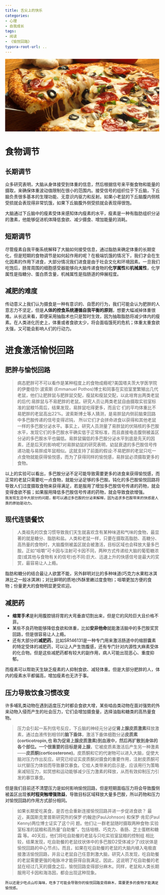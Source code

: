 ```yaml
---
title: 舌尖上的快乐
categories:
- 心理
- 自我成长
tags:
- 阅读
- 《愉悦回路》
typora-root-url: ..
---
```


![images](/assets/images/27.jpg)
# 食物调节
## 长期调节
众多研究表明，大脑从身体接受到体重的信息，然后根据信号来平衡食物和能量的摄取，来确保体重波动值限制在很小的范围内。接受信号的组织位于下丘脑，下丘脑负责很多基本的生理功能、无意识内驱力和反射。如果小老鼠的下丘脑腹内侧核受损就会表现得非常饥饿，如果下丘脑腹外侧受损就会表现得很饱。

大脑通过下丘脑中的瘦素受体来感知体内瘦素的水平，瘦素是一种有脂肪组织分泌的激素，他能够促进机体降低食欲、减少摄食、增加能量的消耗。

<!--more-->

## 短期调节
尽管瘦素自我平衡系统解释了大脑如何接受信息，通过脂肪来确定体重的长期变化，但是短期的食物调节是如何起作用的呢？在极端饥饿的情况下，我们才会在生化因素的作用下进食，大部分情况我们进食是由于社会文化和环境因素。一旦我们吃饱后，肠胃周围的细胞感受器能够向大脑传递食物的**化学属性**和**机械属性**，化学属性是指糖分、蛋白质含量，机械属性是指肠道的伸展程度。

## 减肥的难度
传动意义上我们认为摄食是一种有意识的、自愿的行为，我们可能会认为肥胖的人意志力不坚定，但是**人体的控食系统遵循自我平衡的原则**，想要大幅减掉体重很难。从长远来看，即便采用抽脂术也只是暂时生效，因为抽取脂肪将减少体内的瘦素。在人类进化历史上，体重或者食欲太少，将会面临饿死的危机；体重太重食欲太强，又可能会影响人们的行动力。

# 进食激活愉悦回路
## 肥胖与愉悦回路
> 病态肥胖可不可以看作是某种程度上的食物成瘾呢?美国塔夫茨大学医学院的伊曼纽尔·波索斯 (Emmanuel Pothos)博士和同事在实验室里繁殖出几代老鼠，他们让肥胖鼠与肥胖鼠交配，瘦鼠和瘦鼠交配，以此培育出两类老鼠的后代:易胖鼠与不易肥胖的老鼠。研究人员让两类老鼠自由摄取实验室标准的鼠粮15周后，结果发现，易胖鼠吃得更多，而且它 们的平均体重比不易肥胖的老鼠高出22%。波索斯博士等人猜测，是易胖鼠内侧前脑束回路中多巴胺传递的信号变得迟钝， 所以它们才会拼命进食以获得和其他老鼠一样的多巴胺分泌水平。事实上，研究人员测量了易胖鼠的伏隔核的多巴胺水平，发现它们的多巴胺水平确实低于正常标准，而且直接电击腹侧被盖区分泌的多巴胺水平也偏低。易胖鼠偏低的多巴胺分泌水平到底是先天的因素，还是后天的影响呢?对易胖幼鼠的研究表明，幼鼠衰退的多巴胺信号传递功能与易胖成年鼠相似。这就支持了前面的假设:不易肥胖的老鼠只吃一点食物就能获得愉悦感，而为了获得同样的愉悦感，易胖鼠必须摄取更多的食物。

以上的实验可以看出，多巴胺分泌不足可能导致需要更多的进食来获得愉悦感，而正常的老鼠只需要吃一点食物，就能分泌足够的多巴胺。钝化的多巴胺愉悦回路将导致人们过度摄取食物来获得满足，若是服用了增加多巴胺信号传递的药物，就会变得食欲不振；如果服用降低多巴胺信号传递的药物，就会导致食欲增强。  
`我发现生活中大部分的问题，都可以通过多巴胺的分泌来解释，因为追求多巴胺带来的快感是人类的原始驱动力。`

## 现代连锁餐饮
> 人类祖先的饮食习惯导致我们天生就喜欢含有某种味道和气味的食物，最显著的就是糖分、脂肪和盐。人类和老鼠一样，只要在摄取高脂肪、高糖分、高热量的食物时，大脑腹侧被盖区就会被激活，目标区域也会释放大量多巴胺。正如“咀嚼”可卡因与注射可卡因不同，两种方式传递给大脑的葡萄糖浓度(或其他与食物有关的信号)也不同:巨大、迅速上升的快感信号是最大的奖赏，最容易让人上瘾。

脂肪和糖分的结合最让人欲罢不能，另外鲜明对比的多种味道(巧克力水果粒冰淇淋比之一般冰淇淋)；对比鲜明的质地(外酥里嫩过度食物)；咀嚼更加方便的食物；份量更大的食物明显更受欢迎。

## 减肥药
* **缩胃手术**是利用腹腔镜将胃的大弯垂直切割出来，但是它的风险巨大且价格不菲。
* 某些不良药物能够降低食欲和体重，比如**安非他命**就能激活脑中的多巴胺奖赏回路，但是很容易让人上瘾。
* 还有大部分的**减肥药**，比如SR146131是一种专门用来激活肠道中的缩胆囊素的特定受体的减肥药，可以让人产生饱腹感，还有专门针对内源性大麻素受体的化合物。但是这些减肥药都有较大的副作用，病人可能出现恶心、重度抑郁。

而瘦素可以帮助天生缺乏瘦素的人抑制食欲、减轻体重。但是大部分肥胖的人，体内的瘦素水平都偏高，增加瘦素也无济于事。

## 压力导致饮食习惯改变
许多哺乳类动物在遇到适度压力时都会食欲大增，某些啮齿类动物在面对强势的外来动物入侵而产生的社会压力，它们会增加摄食量，选择油脂和糖类的高热量食物。

> 压力会引起一系列信号反应，下丘脑的神经元分泌促**肾上腺皮质激素**释放激素，通过血液传到相邻的**脑下垂体**，激活下垂体细胞分泌**皮质素(corticotropin,也 称为促肾上腺皮质激素)**到血液中，然后再扩散到身体的各个部位。一个很重要的目标是**肾上腺**，它被皮质素激活后产生另一种激素——**皮质酮(corticosterone)**。皮质酮和它的代谢物可以进入大脑，促使大脑对压力作出反应。研究已经证实皮质酮对摄食的重要作用，注射皮质酮可以代替压力体验而导致暴饮暴食。它给人类带来的启示是，应该用行为策略来减轻压力，如冥想和运动能够减少压力激素的释放，从而有效抑制压力引发的暴饮暴食。

但是我们目前还不清楚压力是如何影响愉悦回路，但是短期面临压力将会导致腹侧被盖区出现**长时程突触增强效益**，导致目标区域释放大量多巴胺，所以药物和压力对愉悦回路的作用方式部分相同。

> 如果长期爱吃美食，是否也会重新连接愉悦回路并进一步促进食欲？
最近，美国斯克里普斯研究所的保罗·约翰逊(PaulJohnson) 和保罗·肯尼(Paul Kenny)两位博士证实了这个问
题。他们让一群老鼠随时摄取两种食物:实验室标准的鼠粮和高热量“自助餐”，包括培根、巧克力、香肠、芝士蛋糕和糖霜 等。40天后，他们将吃自助餐的老鼠与只吃实验室鼠粮的控制组 相比较，结果发现，吃自助餐的老鼠纹状体中的多巴胺D2受体减少了(纹状体是愉悦回路的中心节点)。而且，如果在吃自助餐的老鼠的大脑内植入电极直接激活愉悦回路，并且让老鼠自己任意刺激大脑，研究人员发现，吃自助餐的老鼠需要更强的电脉冲才能获得自我满足。因此，这说明了吃自助餐的老鼠在经过几天的摄食之后，愉悦回路变得部分麻木。同样，老鼠和人类长期服用可卡因和海洛因，都会出现这种现象。

`所以还是少吃点山珍海味，吃多了可能会导致你的愉悦回路变得麻木，需要更多的食物才能满足愉悦感。`
